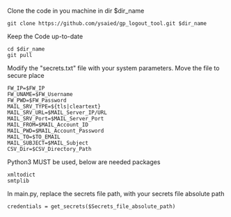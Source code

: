 Clone the code in you machine in dir $dir_name

    git clone https://github.com/ysaied/gp_logout_tool.git $dir_name

Keep the Code up-to-date    

    cd $dir_name
    git pull

Modify the "secrets.txt" file with your system parameters. Move the file to secure place

    FW_IP=$FW_IP
    FW_UNAME=$FW_Username
    FW_PWD=$FW_Password
    MAIL_SRV_TYPE=${tls|cleartext}
    MAIL_SRV_URL=$MAIL_Server_IP/URL
    MAIL_SRV_Port=$MAIL_Server_Port
    MAIL_FROM=$MAIL_Account_ID
    MAIL_PWD=$MAIL_Account_Password
    MAIL_TO=$TO_EMAIL
    MAIL_SUBJECT=$MAIL_Subject
    CSV_Dir=$CSV_Directory_Path

Python3 MUST be used, below are needed packages

    xmltodict
    smtplib

In main.py, replace the secrets file path, with your secrets file absolute path
    
    credentials = get_secrets($Secrets_file_absolute_path)
